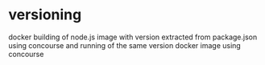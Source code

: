# versioning
docker building of node.js image with version extracted from package.json using concourse and running of the same version docker image using concourse
